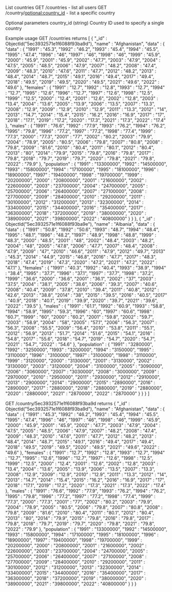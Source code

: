List countries
GET /countries - list all users
GET /country/<optional:country_id> - list a specific country

Optional parameters
country_id (string) Country ID used to specify a single country

Example usage
GET /countries
returns
[
    {
        "_id" : ObjectId("5ec3932571e1f6088f93ba9d"),
        "name" : "Afghanistan",
        "data" : {
                "data" : {
                        "1991" : "45.3",
                        "1992" : "46.2",
                        "1993" : "45.4",
                        "1994" : "45.5",
                        "1995" : "47.4",
                        "1996" : "46",
                        "1997" : "46",
                        "1998" : "46",
                        "1999" : "45.9",
                        "2000" : "45.9",
                        "2001" : "45.9",
                        "2002" : "47.7",
                        "2003" : "47.9",
                        "2004" : "47.5",
                        "2005" : "48.5",
                        "2006" : "47.9",
                        "2007" : "48.2",
                        "2008" : "47.4",
                        "2009" : "48.3",
                        "2010" : "47.6",
                        "2011" : "47.7",
                        "2012" : "48.2",
                        "2013" : "48.4",
                        "2014" : "48.7",
                        "2015" : "49.1",
                        "2016" : "49.4",
                        "2017" : "49.4",
                        "2018" : "49.5",
                        "2019" : "49.5",
                        "2020" : "49.5",
                        "2021" : "49.6",
                        "2022" : "49.6"
                },
                "females" : {
                        "1991" : "12.7",
                        "1992" : "12.8",
                        "1993" : "12.7",
                        "1994" : "12.7",
                        "1995" : "12.6",
                        "1996" : "12.7",
                        "1997" : "12.6",
                        "1998" : "12.5",
                        "1999" : "12.5",
                        "2000" : "12.4",
                        "2001" : "12.6",
                        "2002" : "12.8",
                        "2003" : "13.4",
                        "2004" : "13.6",
                        "2005" : "13.9",
                        "2006" : "13.5",
                        "2007" : "13.3",
                        "2008" : "12.9",
                        "2009" : "12.9",
                        "2010" : "12.9",
                        "2011" : "13.3",
                        "2012" : "14",
                        "2013" : "14.7",
                        "2014" : "15.4",
                        "2015" : "16.2",
                        "2016" : "16.9",
                        "2017" : "17",
                        "2018" : "17.1",
                        "2019" : "17.2",
                        "2020" : "17.3",
                        "2021" : "17.3",
                        "2022" : "17.4"
                },
                "males" : {
                        "1991" : "76.6",
                        "1992" : "77.9",
                        "1993" : "76.2",
                        "1994" : "76.2",
                        "1995" : "79.8",
                        "1996" : "77.2",
                        "1997" : "77.2",
                        "1998" : "77.4",
                        "1999" : "77.3",
                        "2000" : "77.3",
                        "2001" : "77",
                        "2002" : "80.2",
                        "2003" : "79.9",
                        "2004" : "78.9",
                        "2005" : "80.5",
                        "2006" : "79.8",
                        "2007" : "80.8",
                        "2008" : "79.8",
                        "2009" : "81.6",
                        "2010" : "80.4",
                        "2011" : "80.1",
                        "2012" : "80.4",
                        "2013" : "80",
                        "2014" : "79.9",
                        "2015" : "79.8",
                        "2016" : "79.8",
                        "2017" : "79.8",
                        "2018" : "79.7",
                        "2019" : "79.7",
                        "2020" : "79.8",
                        "2021" : "79.8",
                        "2022" : "79.9"
                },
                "population" : {
                        "1991" : "13300000",
                        "1992" : "14500000",
                        "1993" : "15800000",
                        "1994" : "17100000",
                        "1995" : "18100000",
                        "1996" : "18900000",
                        "1997" : "19400000",
                        "1998" : "19700000",
                        "1999" : "20200000",
                        "2000" : "20800000",
                        "2001" : "21600000",
                        "2002" : "22600000",
                        "2003" : "23700000",
                        "2004" : "24700000",
                        "2005" : "25700000",
                        "2006" : "26400000",
                        "2007" : "27100000",
                        "2008" : "27700000",
                        "2009" : "28400000",
                        "2010" : "29200000",
                        "2011" : "30100000",
                        "2012" : "31200000",
                        "2013" : "32300000",
                        "2014" : "33400000",
                        "2015" : "34400000",
                        "2016" : "35400000",
                        "2017" : "36300000",
                        "2018" : "37200000",
                        "2019" : "38000000",
                        "2020" : "38900000",
                        "2021" : "39800000",
                        "2022" : "40800000"
                }
        }
    },
    {
        "_id" : ObjectId("5ec3932571e1f6088f93ba9e"),
        "name" : "Albania",
        "data" : {
                "data" : {
                        "1991" : "50.8",
                        "1992" : "50.6",
                        "1993" : "48.7",
                        "1994" : "48.4",
                        "1995" : "48.1",
                        "1996" : "48.2",
                        "1997" : "48.9",
                        "1998" : "48.8",
                        "1999" : "48.3",
                        "2000" : "48.5",
                        "2001" : "48",
                        "2002" : "48.4",
                        "2003" : "48.2",
                        "2004" : "48",
                        "2005" : "47.8",
                        "2006" : "47.7",
                        "2007" : "48.4",
                        "2008" : "47.9",
                        "2009" : "47",
                        "2010" : "46.6",
                        "2011" : "47.9",
                        "2012" : "49.7",
                        "2013" : "45.3",
                        "2014" : "44.9",
                        "2015" : "46.8",
                        "2016" : "47.7",
                        "2017" : "48.3",
                        "2018" : "47.4",
                        "2019" : "47.3",
                        "2020" : "47.2",
                        "2021" : "47.2",
                        "2022" : "47.1"
                },
                "females" : {
                        "1991" : "40.3",
                        "1992" : "40.4",
                        "1993" : "38.9",
                        "1994" : "38.4",
                        "1995" : "37.7",
                        "1996" : "37.1",
                        "1997" : "37.7",
                        "1998" : "37.2",
                        "1999" : "36.6",
                        "2000" : "36.6",
                        "2001" : "36.1",
                        "2002" : "37",
                        "2003" : "37.5",
                        "2004" : "38.1",
                        "2005" : "38.6",
                        "2006" : "39.3",
                        "2007" : "40.6",
                        "2008" : "40.4",
                        "2009" : "37.8",
                        "2010" : "39.4",
                        "2011" : "40.8",
                        "2012" : "42.6",
                        "2013" : "38.8",
                        "2014" : "38",
                        "2015" : "39.5",
                        "2016" : "40.5",
                        "2017" : "40.9",
                        "2018" : "40.1",
                        "2019" : "39.9",
                        "2020" : "39.7",
                        "2021" : "39.6",
                        "2022" : "39.5"
                },
                "males" : {
                        "1991" : "61.1",
                        "1992" : "60.9",
                        "1993" : "58.8",
                        "1994" : "58.9",
                        "1995" : "59.3",
                        "1996" : "60",
                        "1997" : "60.6",
                        "1998" : "60.7",
                        "1999" : "60",
                        "2000" : "60.2",
                        "2001" : "59.8",
                        "2002" : "59.7",
                        "2003" : "58.9",
                        "2004" : "58",
                        "2005" : "57.1",
                        "2006" : "56.3",
                        "2007" : "56.3",
                        "2008" : "55.5",
                        "2009" : "56.4",
                        "2010" : "53.8",
                        "2011" : "55.1",
                        "2012" : "56.9",
                        "2013" : "51.7",
                        "2014" : "51.6",
                        "2015" : "54.1",
                        "2016" : "54.8",
                        "2017" : "55.6",
                        "2018" : "54.7",
                        "2019" : "54.7",
                        "2020" : "54.7",
                        "2021" : "54.7",
                        "2022" : "54.6"
                },
                "population" : {
                        "1991" : "3280000",
                        "1992" : "3250000",
                        "1993" : "3200000",
                        "1994" : "3150000",
                        "1995" : "3110000",
                        "1996" : "3100000",
                        "1997" : "3100000",
                        "1998" : "3110000",
                        "1999" : "3120000",
                        "2000" : "3130000",
                        "2001" : "3130000",
                        "2002" : "3130000",
                        "2003" : "3120000",
                        "2004" : "3100000",
                        "2005" : "3090000",
                        "2006" : "3060000",
                        "2007" : "3030000",
                        "2008" : "3000000",
                        "2009" : "2970000",
                        "2010" : "2950000",
                        "2011" : "2930000",
                        "2012" : "2910000",
                        "2013" : "2900000",
                        "2014" : "2900000",
                        "2015" : "2890000",
                        "2016" : "2890000",
                        "2017" : "2880000",
                        "2018" : "2880000",
                        "2019" : "2880000",
                        "2020" : "2880000",
                        "2021" : "2870000",
                        "2022" : "2870000"
                }
        }
    }
]

GET /country/5ec3932571e1f6088f93ba9d
returns
{
    "_id" : ObjectId("5ec3932571e1f6088f93ba9d"),
    "name" : "Afghanistan",
    "data" : {
            "data" : {
                    "1991" : "45.3",
                    "1992" : "46.2",
                    "1993" : "45.4",
                    "1994" : "45.5",
                    "1995" : "47.4",
                    "1996" : "46",
                    "1997" : "46",
                    "1998" : "46",
                    "1999" : "45.9",
                    "2000" : "45.9",
                    "2001" : "45.9",
                    "2002" : "47.7",
                    "2003" : "47.9",
                    "2004" : "47.5",
                    "2005" : "48.5",
                    "2006" : "47.9",
                    "2007" : "48.2",
                    "2008" : "47.4",
                    "2009" : "48.3",
                    "2010" : "47.6",
                    "2011" : "47.7",
                    "2012" : "48.2",
                    "2013" : "48.4",
                    "2014" : "48.7",
                    "2015" : "49.1",
                    "2016" : "49.4",
                    "2017" : "49.4",
                    "2018" : "49.5",
                    "2019" : "49.5",
                    "2020" : "49.5",
                    "2021" : "49.6",
                    "2022" : "49.6"
            },
            "females" : {
                    "1991" : "12.7",
                    "1992" : "12.8",
                    "1993" : "12.7",
                    "1994" : "12.7",
                    "1995" : "12.6",
                    "1996" : "12.7",
                    "1997" : "12.6",
                    "1998" : "12.5",
                    "1999" : "12.5",
                    "2000" : "12.4",
                    "2001" : "12.6",
                    "2002" : "12.8",
                    "2003" : "13.4",
                    "2004" : "13.6",
                    "2005" : "13.9",
                    "2006" : "13.5",
                    "2007" : "13.3",
                    "2008" : "12.9",
                    "2009" : "12.9",
                    "2010" : "12.9",
                    "2011" : "13.3",
                    "2012" : "14",
                    "2013" : "14.7",
                    "2014" : "15.4",
                    "2015" : "16.2",
                    "2016" : "16.9",
                    "2017" : "17",
                    "2018" : "17.1",
                    "2019" : "17.2",
                    "2020" : "17.3",
                    "2021" : "17.3",
                    "2022" : "17.4"
            },
            "males" : {
                    "1991" : "76.6",
                    "1992" : "77.9",
                    "1993" : "76.2",
                    "1994" : "76.2",
                    "1995" : "79.8",
                    "1996" : "77.2",
                    "1997" : "77.2",
                    "1998" : "77.4",
                    "1999" : "77.3",
                    "2000" : "77.3",
                    "2001" : "77",
                    "2002" : "80.2",
                    "2003" : "79.9",
                    "2004" : "78.9",
                    "2005" : "80.5",
                    "2006" : "79.8",
                    "2007" : "80.8",
                    "2008" : "79.8",
                    "2009" : "81.6",
                    "2010" : "80.4",
                    "2011" : "80.1",
                    "2012" : "80.4",
                    "2013" : "80",
                    "2014" : "79.9",
                    "2015" : "79.8",
                    "2016" : "79.8",
                    "2017" : "79.8",
                    "2018" : "79.7",
                    "2019" : "79.7",
                    "2020" : "79.8",
                    "2021" : "79.8",
                    "2022" : "79.9"
            },
            "population" : {
                    "1991" : "13300000",
                    "1992" : "14500000",
                    "1993" : "15800000",
                    "1994" : "17100000",
                    "1995" : "18100000",
                    "1996" : "18900000",
                    "1997" : "19400000",
                    "1998" : "19700000",
                    "1999" : "20200000",
                    "2000" : "20800000",
                    "2001" : "21600000",
                    "2002" : "22600000",
                    "2003" : "23700000",
                    "2004" : "24700000",
                    "2005" : "25700000",
                    "2006" : "26400000",
                    "2007" : "27100000",
                    "2008" : "27700000",
                    "2009" : "28400000",
                    "2010" : "29200000",
                    "2011" : "30100000",
                    "2012" : "31200000",
                    "2013" : "32300000",
                    "2014" : "33400000",
                    "2015" : "34400000",
                    "2016" : "35400000",
                    "2017" : "36300000",
                    "2018" : "37200000",
                    "2019" : "38000000",
                    "2020" : "38900000",
                    "2021" : "39800000",
                    "2022" : "40800000"
            }
    }
}